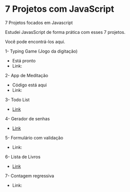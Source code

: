 # 7 Projetos com JavaScript
 7 Projetos focados em Javascript
 
 Estudei JavasScript de forma prática com esses 7 projetos.
 
 Você pode encontrá-los aqui.
 

1-  Typing Game (Jogo da digitação) 
 - Está pronto
 - Link:
 
 2- App de Meditação 
 - Código está aqui
 - Link:
 
 3- Todo List 
 - [Link](https://codepen.io/fernanda-dantas/pen/xxprQVj)
 
 4- Gerador de senhas 
 - [Link](https://codepen.io/fernanda-dantas/pen/yLpXxZr)
 
 5- Formulário com validação 
 - Link:
 
6- Lista de Livros 
- [Link](https://codepen.io/fernanda-dantas/pen/zYpzmmw)
 
7- Contagem regressiva 
- Link:
 
